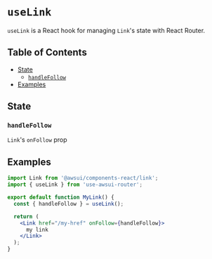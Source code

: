 # `useLink`

`useLink` is a React hook for managing `Link`'s state with React Router.

## Table of Contents

- [State](#state)
  - [`handleFollow`](#handlefollow)
- [Examples](#examples)

## State

### `handleFollow`

`Link`'s `onFollow` prop

## Examples

```jsx
import Link from '@awsui/components-react/link';
import { useLink } from 'use-awsui-router';

export default function MyLink() {
  const { handleFollow } = useLink();

  return (
    <Link href="/my-href" onFollow={handleFollow}>
      my link
    </Link>
  );
}
```

